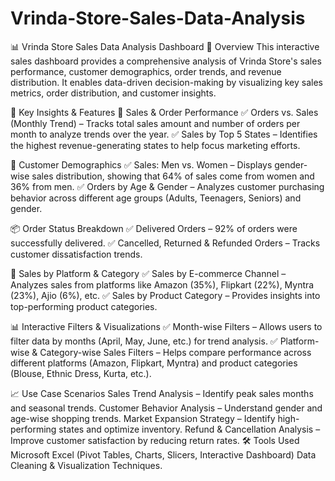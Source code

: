 # Vrinda-Store-Sales-Data-Analysis
📊 Vrinda Store Sales Data Analysis Dashboard
📌 Overview
This interactive sales dashboard provides a comprehensive analysis of Vrinda Store's sales performance, customer demographics, order trends, and revenue distribution. It enables data-driven decision-making by visualizing key sales metrics, order distribution, and customer insights.

🚀 Key Insights & Features
🔢 Sales & Order Performance
✅ Orders vs. Sales (Monthly Trend) – Tracks total sales amount and number of orders per month to analyze trends over the year.
✅ Sales by Top 5 States – Identifies the highest revenue-generating states to help focus marketing efforts.

👥 Customer Demographics
✅ Sales: Men vs. Women – Displays gender-wise sales distribution, showing that 64% of sales come from women and 36% from men.
✅ Orders by Age & Gender – Analyzes customer purchasing behavior across different age groups (Adults, Teenagers, Seniors) and gender.

📦 Order Status Breakdown
✅ Delivered Orders – 92% of orders were successfully delivered.
✅ Cancelled, Returned & Refunded Orders – Tracks customer dissatisfaction trends.

🏪 Sales by Platform & Category
✅ Sales by E-commerce Channel – Analyzes sales from platforms like Amazon (35%), Flipkart (22%), Myntra (23%), Ajio (6%), etc.
✅ Sales by Product Category – Provides insights into top-performing product categories.

📊 Interactive Filters & Visualizations
✅ Month-wise Filters – Allows users to filter data by months (April, May, June, etc.) for trend analysis.
✅ Platform-wise & Category-wise Sales Filters – Helps compare performance across different platforms (Amazon, Flipkart, Myntra) and product categories (Blouse, Ethnic Dress, Kurta, etc.).

📈 Use Case Scenarios
Sales Trend Analysis – Identify peak sales months and seasonal trends.
Customer Behavior Analysis – Understand gender and age-wise shopping trends.
Market Expansion Strategy – Identify high-performing states and optimize inventory.
Refund & Cancellation Analysis – Improve customer satisfaction by reducing return rates.
🛠️ Tools Used
Microsoft Excel (Pivot Tables, Charts, Slicers, Interactive Dashboard)
Data Cleaning & Visualization Techniques.
